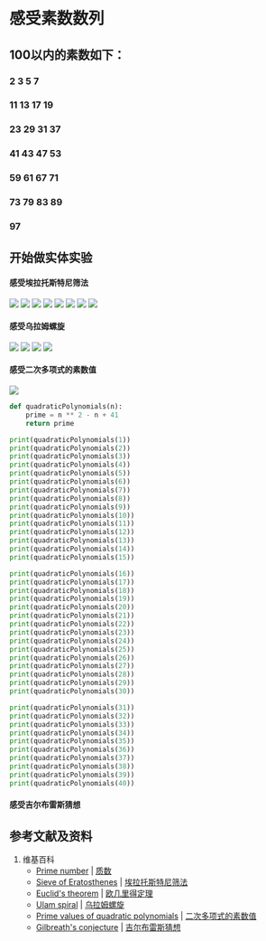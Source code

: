 # 感受素数数列

## 100以内的素数如下：
###  2  3  5  7 
### 11 13 17 19
### 23 29 31 37
### 41 43 47 53
### 59 61 67 71
### 73 79 83 89
### 97

## 开始做实体实验

#### 感受埃拉托斯特尼筛法

![](/images/数论/素数数列及其相关猜想/感受素数数列/1a1.jpg)
![](/images/数论/素数数列及其相关猜想/感受素数数列/1a2.jpg)
![](/images/数论/素数数列及其相关猜想/感受素数数列/1a3.jpg)
![](/images/数论/素数数列及其相关猜想/感受素数数列/1a4.jpg)
![](/images/数论/素数数列及其相关猜想/感受素数数列/1a5.jpg)
![](/images/数论/素数数列及其相关猜想/感受素数数列/1a6.jpg)
![](/images/数论/素数数列及其相关猜想/感受素数数列/1a7.jpg)
![](/images/数论/素数数列及其相关猜想/感受素数数列/1a8.jpg)

#### 感受乌拉姆螺旋

![](/images/数论/素数数列及其相关猜想/感受素数数列/2a1.jpg)
![](/images/数论/素数数列及其相关猜想/感受素数数列/2a2.jpg)
![](/images/数论/素数数列及其相关猜想/感受素数数列/2a3.jpg)
![](/images/数论/素数数列及其相关猜想/感受素数数列/2a4.jpg)

#### 感受二次多项式的素数值

![](/images/数论/素数数列及其相关猜想/感受素数数列/3a1.jpg)

```python
def quadraticPolynomials(n):
    prime = n ** 2 - n + 41
    return prime

print(quadraticPolynomials(1))
print(quadraticPolynomials(2))
print(quadraticPolynomials(3))
print(quadraticPolynomials(4))
print(quadraticPolynomials(5))
print(quadraticPolynomials(6))
print(quadraticPolynomials(7))
print(quadraticPolynomials(8))
print(quadraticPolynomials(9))
print(quadraticPolynomials(10))
print(quadraticPolynomials(11))
print(quadraticPolynomials(12))
print(quadraticPolynomials(13))
print(quadraticPolynomials(14))
print(quadraticPolynomials(15))

print(quadraticPolynomials(16))
print(quadraticPolynomials(17))
print(quadraticPolynomials(18))
print(quadraticPolynomials(19))
print(quadraticPolynomials(20))
print(quadraticPolynomials(21))
print(quadraticPolynomials(22))
print(quadraticPolynomials(23))
print(quadraticPolynomials(24))
print(quadraticPolynomials(25))
print(quadraticPolynomials(26))
print(quadraticPolynomials(27))
print(quadraticPolynomials(28))
print(quadraticPolynomials(29))
print(quadraticPolynomials(30))

print(quadraticPolynomials(31))
print(quadraticPolynomials(32))
print(quadraticPolynomials(33))
print(quadraticPolynomials(34))
print(quadraticPolynomials(35))
print(quadraticPolynomials(36))
print(quadraticPolynomials(37))
print(quadraticPolynomials(38))
print(quadraticPolynomials(39))
print(quadraticPolynomials(40))
```

#### 感受吉尔布雷斯猜想

## 参考文献及资料

1. 维基百科
	- [Prime number](https://en.wikipedia.org/wiki/Prime_number) | [质数](https://zh.wikipedia.org/wiki/质数)
	- [Sieve of Eratosthenes](https://en.wikipedia.org/wiki/Sieve_of_Eratosthenes) | [埃拉托斯特尼筛法](https://zh.wikipedia.org/wiki/埃拉托斯特尼筛法)
	- [Euclid's theorem](https://en.wikipedia.org/wiki/Euclid%27s_theorem) | [欧几里得定理](https://zh.wikipedia.org/wiki/欧几里得定理)
	- [Ulam spiral](https://en.wikipedia.org/wiki/Ulam_spiral) | [乌拉姆螺旋](https://zh.wikipedia.org/wiki/%E4%B9%8C%E5%B2%9A%E8%9E%BA%E6%97%8B)
	- [Prime values of quadratic polynomials](https://en.wikipedia.org/wiki/Prime_number#Prime_values_of_quadratic_polynomials) | [二次多项式的素数值](https://zh.wikipedia.org/wiki/%E8%B4%A8%E6%95%B0#%E4%BA%8C%E6%AC%A1%E5%A4%9A%E9%A0%85%E5%BC%8F%E7%9A%84%E8%B3%AA%E6%95%B8%E5%80%BC)
	- [Gilbreath's conjecture](https://en.wikipedia.org/wiki/Gilbreath%27s_conjecture) | [吉尔布雷斯猜想](https://zh.wikipedia.org/wiki/%E5%90%89%E7%88%BE%E5%B8%83%E9%9B%B7%E6%96%AF%E7%8C%9C%E6%83%B3)

